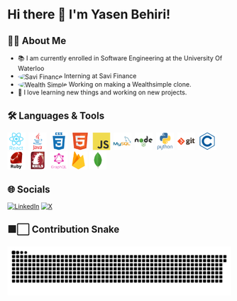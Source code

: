 # Hi there 👋 I'm Yasen Behiri!
## 👨‍💻 About Me
- 📚 I am currently enrolled in Software Engineering at the University Of Waterloo
- <img src="https://avatars.githubusercontent.com/u/19055535?s=200&v=4" alt="Savi Finance" width="16" height="16" style="vertical-align:middle; border-radius:50%;" /> Interning at Savi Finance
- <img src="https://fintechcanada.io/wp-content/uploads/listing-uploads/logo/2020/04/Wealthsimple-logo-template.jpg" alt="Wealth Simple" width="16" height="16" style="vertical-align:middle; border-radius:50%;" /> Working on making a Wealthsimple clone.
- 🔭 I love learning new things and working on new projects.
## 🛠️ Languages & Tools
<div>
  <img src="https://github.com/devicons/devicon/blob/master/icons/react/react-original-wordmark.svg" title="React" alt="React" width="40" height="40"/>&nbsp;
  <img src="https://github.com/devicons/devicon/blob/master/icons/java/java-original-wordmark.svg" title="Java" alt="Java" width="40" height="40"/>&nbsp;
  <img src="https://github.com/devicons/devicon/blob/master/icons/css3/css3-plain-wordmark.svg" title="CSS3" alt="CSS" width="40" height="40"/>&nbsp;
  <img src="https://github.com/devicons/devicon/blob/master/icons/html5/html5-original.svg" title="HTML5" alt="HTML5" width="40" height="40"/>&nbsp;
  <img src="https://github.com/devicons/devicon/blob/master/icons/javascript/javascript-original.svg" title="JavaScript" alt="JavaScript" width="40" height="40"/>&nbsp;
  <img src="https://github.com/devicons/devicon/blob/master/icons/mysql/mysql-original-wordmark.svg" title="MySQL" alt="MySQL" width="40" height="40"/>&nbsp;
  <img src="https://github.com/devicons/devicon/blob/master/icons/nodejs/nodejs-original-wordmark.svg" title="NodeJS" alt="NodeJS" width="40" height="40"/>&nbsp;
  <img src="https://github.com/devicons/devicon/blob/master/icons/python/python-original-wordmark.svg" title="Python" alt="Python" width="40" height="40"/>&nbsp;
  <img src="https://github.com/devicons/devicon/blob/master/icons/git/git-original-wordmark.svg" title="Git" alt="Git" width="40" height="40"/>&nbsp;
  <img src="https://github.com/devicons/devicon/blob/master/icons/c/c-line.svg" title="C" alt="C" width="40" height="40"/>&nbsp;
  <img src="https://github.com/devicons/devicon/blob/master/icons/ruby/ruby-original-wordmark.svg" title="Ruby" alt="Ruby" width="40" height="40"/>&nbsp;
  <img src="https://github.com/devicons/devicon/blob/master/icons/rails/rails-original-wordmark.svg" title="Ruby on Rails" alt="Ruby on Rails" width="40" height="40"/>&nbsp;
  <img src="https://github.com/devicons/devicon/blob/master/icons/graphql/graphql-plain-wordmark.svg" title="GraphQL" alt="GraphQL" width="40" height="40"/>
  <img src="https://github.com/devicons/devicon/blob/master/icons/firebase/firebase-original.svg" title="Firebase" alt="Firebase" width="40" height="40"/>
  <img src="https://github.com/devicons/devicon/blob/master/icons/mongodb/mongodb-original.svg" title="Mongodb" alt="Mongodb" width="40" height="40"/>
  
  
  
</div>

## 🌐 Socials
[![LinkedIn](https://img.shields.io/badge/LinkedIn-%230077B5.svg?logo=linkedin&logoColor=white)](https://linkedin.com/in/yasenbehiri) 
[![X](https://img.shields.io/badge/X-000000.svg?logo=x&logoColor=white)](https://x.com/smolbrainerr)

## 🟩⬜ Contribution Snake
<picture>
  <source
    srcset="https://raw.githubusercontent.com/Smolbrainer/Smolbrainer/output/github-snake-dark.svg"
    media="(prefers-color-scheme: dark)">
  <img
    src="https://raw.githubusercontent.com/Smolbrainer/Smolbrainer/output/github-snake.svg"
    alt="GitHub Contributions Snake">
</picture>

